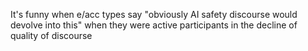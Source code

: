 It's funny when e/acc types say "obviously AI safety discourse would devolve into this" when they were active participants in the decline of quality of discourse


